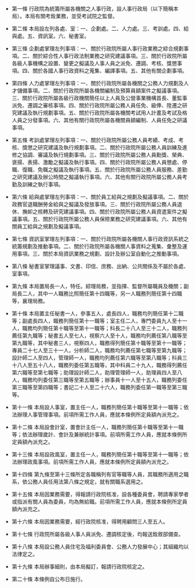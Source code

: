 * 第一條 行政院為統籌所屬各機關之人事行政，設人事行政局（以下簡稱本局）。本局有關考銓業務，並受考試院之監督。

* 第二條 本局設左列各處、室：一、企劃處。二、人力處。三、考訓處。四、給與處。五、資訊室。六、秘書室。

* 第三條 企劃處掌理左列事項：一、關於行政院所屬人事行政業務之綜合規劃事項。二、關於綜合性人事行政法制業務之研究建議事項。三、關於行政院所屬各級人事機構之設置、變更之擬議及人事人員之派免、遷調、考核、獎懲事項。四、關於各國人事行政資料之蒐集、編譯事項。五、其他有關企劃事項。

* 第四條 人力處掌理左列事項：一、關於行政院所屬各機關之公務人力規劃及人才儲備事項。二、關於行政院所屬各機關編制及預算員額案件之擬議事項。三、關於行政院所屬各級行政機關簡任以上人員及公營事業機構首長、董監事派免、遷調之審核事項。四、關於行政院所屬公務人員任免、級俸、陞遷之研究建議及執行規劃事項。五、關於行政院所屬各機關考試用人計畫及考試及格人員之分發事項。六、其他有關行政院所屬各機關員額編制、人員任免之研議事項。

* 第五條 考訓處掌理左列事項：一、關於行政院所屬公務人員考績、考成、考核、獎懲之研究建議及執行規劃事項。二、關於行政院所屬公務人員訓練及進修之協調、審議及執行規劃事項。三、關於行政院所屬公務人員勳獎、榮典、褒揚、表揚、激勵之擬議及執行事項。四、關於行政院所屬公務人員懲處、停職、復職、免職之擬議及執行事項。五、關於行政院所屬公務人員服務、差勤之研究建議及辦公時間之擬議執行事項。六、其他有關行政院所屬公務人員考勤及訓練之執行事項。

* 第六條 給與處掌理左列事項：一、關於員工給與之規劃及擬議事項。二、關於政務官退職酬勞金給與之擬議及發放事項。三、關於行政院所屬公務人員退休、撫卹之核轉及研究建議事項。四、關於行政院所屬公務人員資遣案件之擬議事項。五、關於行政院所屬公務人員保險業務之研究建議事項。六、其他有關員工給與之規劃及擬議事項。

* 第七條 資訊室掌理左列事項：一、關於行政院所屬各機關人事行政資訊系統之統籌規劃及推動事項。二、關於行政院所屬各機關人事資料之蒐集、彙整及運用事項。三、關於本局資訊業務之規劃、設計及辦公室自動化之推動事項。

* 第八條 秘書室掌理議事、文書、印信、庶務、出納、公共關係及不屬於各處、室事項。

* 第九條 本局置局長一人，特任。綜理局務，並指揮、監督所屬職員及機關；副局長二人，其中一人職務比照簡任第十四職等，另一人職務列簡任第十四職等，襄理局務。

* 第十條 本局置主任秘書一人，參事五人，處長四人，職務均列簡任第十二職等；副處長四人，職務列簡任第十一職等；室主任二人，專門委員九人至十一人，職務均列簡任第十職等至第十一職等；科長二十八人至三十二人，職務列薦任第九職等；秘書五人至七人，視察六人至十人，職務均列薦任第八職等至第九職等，其中秘書三人，視察四人，職務得列簡任第十職等至第十一職等；專員二十七人至三十一人，分析師二人，職務均列薦任第七職等至第九職等；設計師二人至四人，管理師一人，職務均列薦任第六職等至第八職等；科員三十八人至五十八人，職務列委任第五職等，其中科員二十九人，職務得列薦任第六職等至第七職等；助理設計師二人，助理管理師一人，助理員四人至八人，職務均列委任第三職等至第五職等；辦事員十一人至十五人，職務列委任第三職等至第四職等；書記二十人至二十六人，職務列委任第一職等至第三職等。

* 第十一條 本局設人事室，置主任一人，職務列簡任第十職等至第十一職等；依法辦理人事管理事項。前項所需工作人員，應就本條例所定員額內派充之。

* 第十二條 本局設會計室，置會計主任一人，職務列簡任第十職等至第十一職等；依法辦理歲計、會計及兼辦統計事項。前項所需工作人員，應就本條例所定員額內派充之。

* 第十三條 本局設政風室，置主任一人，職務列簡任第十職等至第十一職等；依法辦理政風事項。前項所需工作人員，應就本條例所定員額內派充之。

* 第十四條 第九條至第十三條所定各職稱列有官等職等人員，其職務所適用之職系，依公務人員任用法第八條之規定，就有關職系選用之。

* 第十五條 本局因業務需要，得報請行政院核准，設各種委員會，聘請專家學者或指派有關人員為委員，均為無給職。前項所需工作人員，應就本條例所定員額內派充之。

* 第十六條 本局因業務需要，經行政院核准，得聘用顧問三人至五人。

* 第十七條 行政院所屬各級人事人員派免、遷調核定後，均報送銓敘部備查。

* 第十八條 本局設公務人員住宅及福利委員會、公務人力發展中心；其組織均以法律定之。

* 第十九條 本局辦事細則，由本局擬訂，報請行政院核定之。

* 第二十條 本條例自公布日施行。

